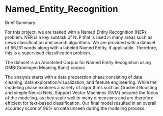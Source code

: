 # Named_Entity_Recognition

Brief Summary

For this project, we are tasked with a Named Entity Recognition (NER) problem. NER is a key subtask of NLP that is used in many areas such as news classification and search algorithms. We are provided with a dataset of 66,161 words along with a labeled Named Entity, if applicable. Therefore, this is a supervised classification problem.

The dataset is an Annotated Corpus for Named Entity Recognition using GMB(Groningen Meaning Bank) corpus

The analysis starts with a data preparation phase consisting of data cleaning, data exploration/visualization, and feature engineering. While the modeling phase explores a variety of algorithms such as Gradient Boosting and simple Neural Nets, Support Vector Machines (SVM) became the focus of the modeling, as they scale well to many dimensions and are therefore efficient for text-based classification. Our final model resulted in an overall accuracy score of 96% on data unseen during the modeling process.
